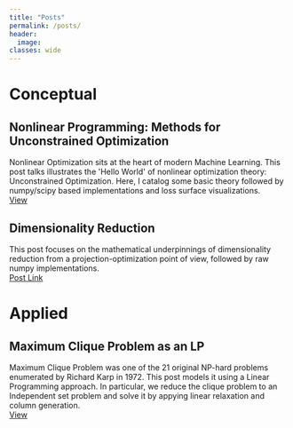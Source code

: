 ```yaml
---
title: "Posts"
permalink: /posts/
header:
  image:
classes: wide
---
```



# Conceptual


## Nonlinear Programming: Methods for Unconstrained Optimization

Nonlinear Optimization sits at the heart of modern Machine Learning. This post talks illustrates the 'Hello World' of nonlinear optimization theory: Unconstrained Optimization. Here, I catalog some basic theory followed by numpy/scipy based implementations and loss surface visualizations. <br>
[View](https://kmutya.github.io/Unconstrained_Optimization)

## Dimensionality Reduction

This post focuses on the mathematical underpinnings of dimensionality reduction from a projection-optimization point of view, followed by raw numpy implementations. <br>
[Post Link](https://kmutya.github.io/dimreduction/)

# Applied

## Maximum Clique Problem as an LP

Maximum Clique Problem was one of the 21 original NP-hard problems enumerated by Richard Karp in 1972. This post models it using a Linear Programming approach. In particular, we reduce the clique problem to an Independent set problem and solve it by appying linear relaxation and column generation. <br>
[View](https://kmutya.github.io/maxclique)
